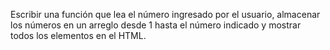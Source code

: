 Escribir una función que lea el número ingresado por el usuario, almacenar los números en un arreglo desde 1 hasta el número indicado y mostrar todos los elementos en el HTML.